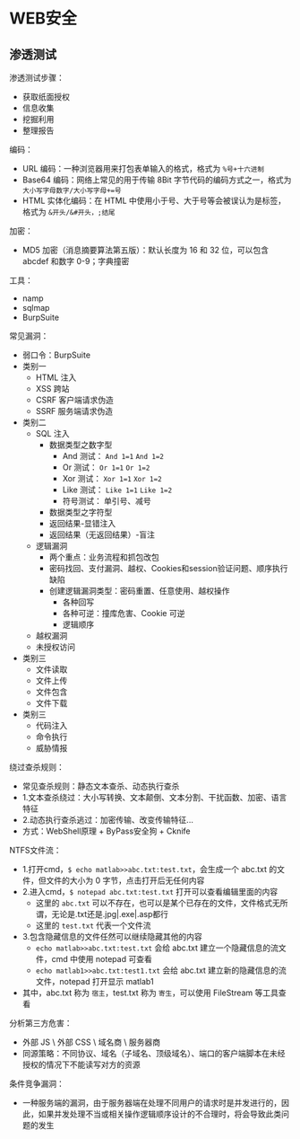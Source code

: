 # WEB安全

## 渗透测试

渗透测试步骤：
- 获取纸面授权
- 信息收集
- 挖掘利用
- 整理报告

编码：
- URL 编码：一种浏览器用来打包表单输入的格式，格式为 `%号+十六进制`
- Base64 编码：网络上常见的用于传输 8Bit 字节代码的编码方式之一，格式为 `大小写字母数字/大小写字母+=号`
- HTML 实体化编码：在 HTML 中使用小于号、大于号等会被误认为是标签，格式为 `&开头/&#开头，;结尾`

加密：
- MD5 加密（消息摘要算法第五版）：默认长度为 16 和 32 位，可以包含 abcdef 和数字 0-9；字典撞密

工具：
- namp
- sqlmap
- BurpSuite

常见漏洞：
- 弱口令：BurpSuite
- 类别一
    - HTML 注入
    - XSS 跨站
    - CSRF 客户端请求伪造
    - SSRF 服务端请求伪造
- 类别二
    - SQL 注入
        - 数据类型之数字型
            - And 测试： `And 1=1` `And 1=2`
            - Or 测试： `Or 1=1` `Or 1=2`
            - Xor 测试： `Xor 1=1` `Xor 1=2`
            - Like 测试： `Like 1=1` `Like 1=2`
            - 符号测试： 单引号、减号
        - 数据类型之字符型
        - 返回结果-显错注入
        - 返回结果（无返回结果）-盲注
    - 逻辑漏洞
        - 两个重点：业务流程和抓包改包
        - 密码找回、支付漏洞、越权、Cookies和session验证问题、顺序执行缺陷
        - 创建逻辑漏洞类型：密码重置、任意使用、越权操作
            - 各种回写
            - 各种可逆：撞库危害、Cookie 可逆
            - 逻辑顺序
    - 越权漏洞
    - 未授权访问
- 类别三
    - 文件读取
    - 文件上传
    - 文件包含
    - 文件下载
- 类别三
    - 代码注入
    - 命令执行
    - 威胁情报

绕过查杀规则：
- 常见查杀规则：静态文本查杀、动态执行查杀
- 1.文本查杀绕过：大小写转换、文本颠倒、文本分割、干扰函数、加密、语言特征
- 2.动态执行查杀逃过：加密传输、改变传输特征...
- 方式：WebShell原理 + ByPass安全狗 + Cknife

NTFS文件流：
- 1.打开cmd，`$ echo matlab>>abc.txt:test.txt`，会生成一个 abc.txt 的文件，但文件的大小为 0 字节，点击打开后无任何内容
- 2.进入cmd，`$ notepad abc.txt:test.txt` 打开可以查看编辑里面的内容
    - 这里的 `abc.txt` 可以不存在，也可以是某个已存在的文件，文件格式无所谓，无论是.txt还是.jpg|.exe|.asp都行
    - 这里的 `test.txt` 代表一个文件流
- 3.包含隐藏信息的文件任然可以继续隐藏其他的内容
    - `echo matlab>>abc.txt:test.txt` 会给 abc.txt 建立一个隐藏信息的流文件，cmd 中使用 notepad 可查看
    - `echo matlab1>>abc.txt:test1.txt` 会给 abc.txt 建立新的隐藏信息的流文件，notepad 打开显示 matlab1
- 其中，abc.txt 称为 `宿主`，test.txt 称为 `寄生`，可以使用 FileStream 等工具查看

分析第三方危害：
- 外部 JS \ 外部 CSS \ 域名商 \ 服务器商
- 同源策略：不同协议、域名（子域名、顶级域名）、端口的客户端脚本在未经授权的情况下不能读写对方的资源

条件竞争漏洞：
- 一种服务端的漏洞，由于服务器端在处理不同用户的请求时是并发进行的，因此，如果并发处理不当或相关操作逻辑顺序设计的不合理时，将会导致此类问题的发生





